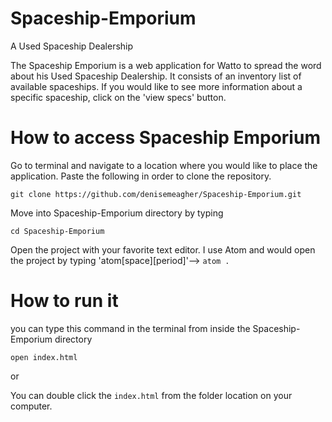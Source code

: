 # Spaceship-Emporium
A Used Spaceship Dealership

The Spaceship Emporium is a web application for Watto to spread the word about his Used Spaceship Dealership. 
It consists of an inventory list of available spaceships. If you would like to see more information about a specific spaceship, click on the
'view specs' button. 

How to access Spaceship Emporium
=============

Go to terminal and navigate to a location where you would like to place the application. Paste the following in order to clone the repository. 

`git clone https://github.com/denisemeagher/Spaceship-Emporium.git`

Move into Spaceship-Emporium directory by typing

`cd Spaceship-Emporium`

Open the project with your favorite text editor. I use Atom and would open the project by typing 'atom[space][period]'--> `atom .` 


How to run it
=============

you can type this command in the terminal from inside the Spaceship-Emporium directory 

`open index.html`

or 

You can double click the `index.html` from the folder location on your computer. 
